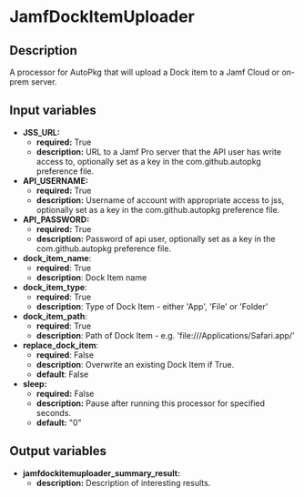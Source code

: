 # JamfDockItemUploader

## Description

A processor for AutoPkg that will upload a Dock item to a Jamf Cloud or on-prem server.

## Input variables

- **JSS_URL:**
  - **required:** True
  - **description:** URL to a Jamf Pro server that the API user has write access to, optionally set as a key in the com.github.autopkg preference file.
- **API_USERNAME:**
  - **required:** True
  - **description:** Username of account with appropriate access to jss, optionally set as a key in the com.github.autopkg preference file.
- **API_PASSWORD:**
  - **required:** True
  - **description:** Password of api user, optionally set as a key in the com.github.autopkg preference file.
- **dock_item_name**:
  - **required**: True
  - **description**: Dock Item name
- **dock_item_type**:
  - **required**: True
  - **description**: Type of Dock Item - either 'App', 'File' or 'Folder'
- **dock_item_path**:
  - **required**: True
  - **description**: Path of Dock Item - e.g. 'file:///Applications/Safari.app/'
- **replace_dock_item**:
  - **required**: False
  - **description**: Overwrite an existing Dock Item if True.
  - **default**: False
- **sleep:**
  - **required:** False
  - **description:** Pause after running this processor for specified seconds.
  - **default:** "0"

## Output variables

- **jamfdockitemuploader_summary_result:**
  - **description:** Description of interesting results.
